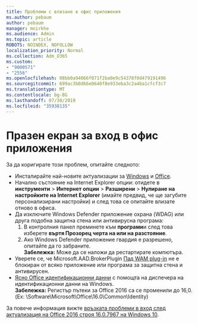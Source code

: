 ```yaml
---
title: Проблеми с влизане в офис приложения
ms.author: pebaum
author: pebaum
manager: mnirkhe
ms.audience: Admin
ms.topic: article
ROBOTS: NOINDEX, NOFOLLOW
localization_priority: Normal
ms.collection: Adm_O365
ms.custom:
- "9000571"
- "2556"
ms.openlocfilehash: 08bb0a94066f071f2ba0e9c54378f0d479191496
ms.sourcegitcommit: 699ac3b0d66e0640f8e933eba3c2a4ba1cfcf3c7
ms.translationtype: MT
ms.contentlocale: bg-BG
ms.lasthandoff: 07/30/2019
ms.locfileid: "35938135"
---
```

# <a name="blank-sign-in-screen-in-office-apps"></a>Празен екран за вход в офис приложения

За да коригирате този проблем, опитайте следното:
- Инсталирайте най-новите актуализации за [Windows](https://support.microsoft.com/help/4027667/windows-10-update) и [Office](https://support.office.com/article/update-office-and-your-computer-with-microsoft-update-2ab296f3-7f03-43a2-8e50-46de917611c5).
- Начално състояние на Internet Explorer опции: отидете в **инструменти** > **Интернет опции** > **Разширени** > **Нулиране на настройките на Internet Explorer** (имайте предвид, че ще загубите персонализирани настройки) и след това се опитайте влизате отново в офиса.
- Да изключите Windows Defender приложение охрана (WDAG) или друга подобна защитна стена или антивирусна програма:
    1. В контролния панел преминете към **програми**и след това изберете **въртя Прозорец черта на или на разстояние**.
    2. Ако Windows Defender приложение гвардия е разрешено, опитайте да го забраните.<br/>
    **Забележка:** Може да се наложи да рестартирате компютъра.
- Уверете се, че Microsoft.AAD.BrokerPlugin [Пад WAM plug-in](https://docs.microsoft.com/office365/troubleshoot/administration/connection-issue-when-sign-in-office-2016#symptom-1) не е блокиран от всяко приложение или програма за защитна стена и антивирусен.
- [Ясно Office идентификационни данни](https://docs.microsoft.com/office/troubleshoot/error-messages/another-account-already-signed-in#step-3-clear-cached-credentials-on-the-computer) с помощта на диспечера на идентификационни данни на Windows.<br/>
    **Забележка:** Регистър пътеки за Office 2016 са се променили до 16,0. (Ex: \Software\Microsoft\Office\16.0\Common\Identity\)

За повече информация вижте [връзката проблеми в вход след актуализация на Office 2016 строя 16.0.7967 на Windows 10](https://docs.microsoft.com/office365/troubleshoot/administration/connection-issue-when-sign-in-office-2016).